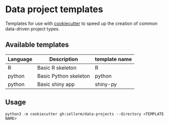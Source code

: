 # Data project templates

Templates for use with [cookiecutter](https://cookiecutter.readthedocs.io/) to speed up the creation of common data-driven project types.

## Available templates

| Language | Description           | template name |
|----------|-----------------------|---------------|
| R        | Basic R skeleton      | R             |
| python   | Basic Python skeleton | python        |
| python   | Basic shiny app       | shiny-py      |


## Usage

```
python3 -m cookiecutter gh:sellorm/data-projects --directory <TEMPLATE NAME>
```

